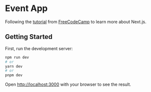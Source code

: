 # Event App 

Following the [tutorial](https://www.youtube.com/watch?v=KjY94sAKLlw) from [FreeCodeCamp](https://www.youtube.com/@freecodecamp) to learn more about Next.js.

## Getting Started

First, run the development server:

```bash
npm run dev
# or
yarn dev
# or
pnpm dev
```

Open [http://localhost:3000](http://localhost:3000) with your browser to see the result.